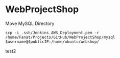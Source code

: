 # WebProjectShop

Move MySQL Directory

```
scp -i .ssh/Jenkins_AWS_Deployment.pem -r /home/Fanat/Projects/GitHub/WebProjectShop/mysql $username@$publicIP:/home/ubuntu/webshop/
```
test2